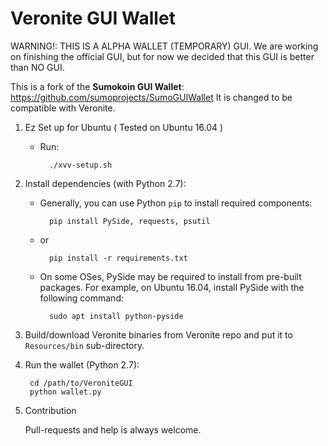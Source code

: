 # Veronite GUI Wallet


WARNING!: THIS IS A ALPHA WALLET (TEMPORARY) GUI.
We are working on finishing the official GUI, but for now we decided that this GUI is better than NO GUI.


This is a fork of the **Sumokoin GUI Wallet**: https://github.com/sumoprojects/SumoGUIWallet
It is changed to be compatible with Veronite.

1. Ez Set up for Ubuntu ( Tested on Ubuntu 16.04 )
	* Run:
		
			./xvv-setup.sh

1. Install dependencies (with Python 2.7):

	* Generally, you can use Python `pip` to install required components:
		
			pip install PySide, requests, psutil
	
	* or
			
			pip install -r requirements.txt 
	
	* On some OSes, PySide may be required to install from pre-built packages. For example, on Ubuntu 16.04, install PySide with the following command:
			
			sudo apt install python-pyside


2. Build/download Veronite binaries from Veronite repo and put it to `Resources/bin` sub-directory.

3. Run the wallet (Python 2.7):
		
		cd /path/to/VeroniteGUI
		python wallet.py

4. Contribution

	Pull-requests and help is always welcome. 
	
